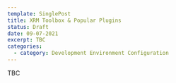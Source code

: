 ```yaml
---
template: SinglePost
title: XRM Toolbox & Popular Plugins
status: Draft
date: 09-07-2021
excerpt: TBC
categories:
  - category: Development Environment Configuration
---
```

TBC
